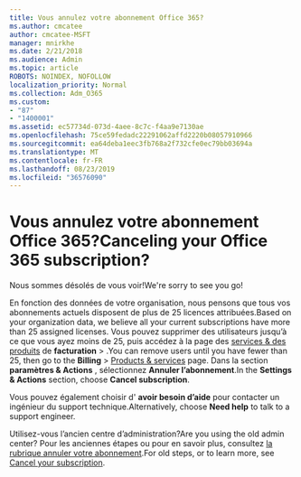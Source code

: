 ```yaml
---
title: Vous annulez votre abonnement Office 365?
ms.author: cmcatee
author: cmcatee-MSFT
manager: mnirkhe
ms.date: 2/21/2018
ms.audience: Admin
ms.topic: article
ROBOTS: NOINDEX, NOFOLLOW
localization_priority: Normal
ms.collection: Adm_O365
ms.custom:
- "87"
- "1400001"
ms.assetid: ec57734d-073d-4aee-8c7c-f4aa9e7130ae
ms.openlocfilehash: 75ce59fedadc22291062affd2220b08057910966
ms.sourcegitcommit: ea64deba1eec3fb768a2f732cfe0ec79bb03694a
ms.translationtype: MT
ms.contentlocale: fr-FR
ms.lasthandoff: 08/23/2019
ms.locfileid: "36576090"
---
```

# <a name="canceling-your-office-365-subscription"></a><span data-ttu-id="a8275-102">Vous annulez votre abonnement Office 365?</span><span class="sxs-lookup"><span data-stu-id="a8275-102">Canceling your Office 365 subscription?</span></span>

<span data-ttu-id="a8275-103">Nous sommes désolés de vous voir!</span><span class="sxs-lookup"><span data-stu-id="a8275-103">We're sorry to see you go!</span></span>
  
<span data-ttu-id="a8275-104">En fonction des données de votre organisation, nous pensons que tous vos abonnements actuels disposent de plus de 25 licences attribuées.</span><span class="sxs-lookup"><span data-stu-id="a8275-104">Based on your organization data, we believe all your current subscriptions have more than 25 assigned licenses.</span></span> <span data-ttu-id="a8275-105">Vous pouvez supprimer des utilisateurs jusqu’à ce que vous ayez moins de 25, puis accédez à la page des [services & des produits](https://go.microsoft.com/fwlink/p/?linkid=842054) de **facturation** \> .</span><span class="sxs-lookup"><span data-stu-id="a8275-105">You can remove users until you have fewer than 25, then go to the **Billing** \> [Products & services](https://go.microsoft.com/fwlink/p/?linkid=842054) page.</span></span> <span data-ttu-id="a8275-106">Dans la section **paramètres & Actions** , sélectionnez **Annuler l’abonnement**.</span><span class="sxs-lookup"><span data-stu-id="a8275-106">In the **Settings & Actions** section, choose **Cancel subscription**.</span></span>
  
<span data-ttu-id="a8275-107">Vous pouvez également choisir d' **avoir besoin d’aide** pour contacter un ingénieur du support technique.</span><span class="sxs-lookup"><span data-stu-id="a8275-107">Alternatively, choose **Need help** to talk to a support engineer.</span></span>
  
<span data-ttu-id="a8275-108">Utilisez-vous l’ancien centre d’administration?</span><span class="sxs-lookup"><span data-stu-id="a8275-108">Are you using the old admin center?</span></span> <span data-ttu-id="a8275-109">Pour les anciennes étapes ou pour en savoir plus, consultez [la rubrique annuler votre abonnement](https://docs.microsoft.com/office365/admin/subscriptions-and-billing/cancel-your-subscription).</span><span class="sxs-lookup"><span data-stu-id="a8275-109">For old steps, or to learn more, see [Cancel your subscription](https://docs.microsoft.com/office365/admin/subscriptions-and-billing/cancel-your-subscription).</span></span>
